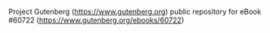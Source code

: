Project Gutenberg (https://www.gutenberg.org) public repository for eBook #60722 (https://www.gutenberg.org/ebooks/60722)
